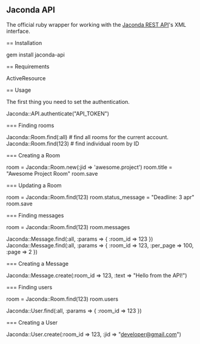 Jaconda API
--------------

The official ruby wrapper for working with the [Jaconda REST API](http://help.jaconda.im/faqs/api/jaconda-api-documentation)'s XML interface.  

== Installation

 gem install jaconda-api

== Requirements

ActiveResource


== Usage

The first thing you need to set the authentication.

 Jaconda::API.authenticate("API_TOKEN")

=== Finding rooms

 Jaconda::Room.find(:all) # find all rooms for the current account.
 Jaconda::Room.find(123)   # find individual room by ID

=== Creating a Room

 room = Jaconda::Room.new(:jid => 'awesome.project')
 room.title = "Awesome Project Room"
 room.save

=== Updating a Room

 room = Jaconda::Room.find(123)
 room.status_message = "Deadline: 3 apr"
 room.save

=== Finding messages

 room = Jaconda::Room.find(123)
 room.messages

 Jaconda::Message.find(:all, :params => { :room_id => 123 })
 Jaconda::Message.find(:all, :params => { :room_id => 123, :per_page => 100, :page => 2 })

=== Creating a Message

 Jaconda::Message.create(:room_id => 123, :text => "Hello from the API!")

=== Finding users

 room = Jaconda::Room.find(123)
 room.users

 Jaconda::User.find(:all, :params => { :room_id => 123 })

=== Creating a User

 Jaconda::User.create(:room_id => 123, :jid => "developer@gmail.com")
